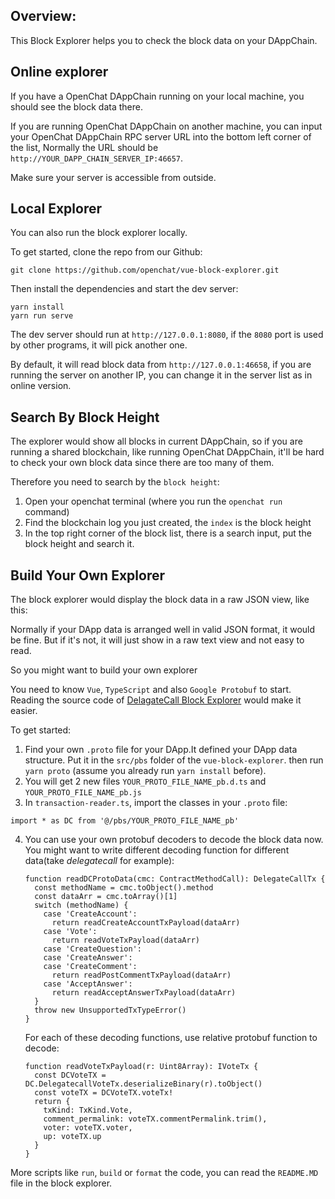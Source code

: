 ## Overview:
This Block Explorer helps you to check the block data on your DAppChain.

## Online explorer
If you have a OpenChat DAppChain running on your local machine, you should see the block data there.

If you are running OpenChat DAppChain on another machine, you can input your
OpenChat DAppChain RPC server URL into the bottom left corner of the list,
Normally the URL should be `http://YOUR_DAPP_CHAIN_SERVER_IP:46657`.

Make sure your server is accessible from outside.

## Local Explorer
You can also run the block explorer locally.

To get started, clone the repo from our Github:

```
git clone https://github.com/openchat/vue-block-explorer.git
```

Then install the dependencies and start the dev server:

```
yarn install
yarn run serve
```

The dev server should run at `http://127.0.0.1:8080`,  if the `8080` port is used by
other programs, it will pick another one.

By default, it will read block data from `http://127.0.0.1:46658`, if you are running the server
on another IP, you can change it in the server list as in online version.

## Search By Block Height

The explorer would show all blocks in current DAppChain, so if you are running a shared blockchain,
like running OpenChat DAppChain, it'll be hard to check your own block data since there are too many of them.

Therefore you need to search by the `block height`:
1. Open your openchat terminal (where you run the `openchat run` command)
2. Find the blockchain log you just created, the `index` is the block height
3. In the top right corner of the block list, there is a search input, put the block height and search it.

## Build Your Own Explorer
The block explorer would display the block data in a raw JSON view, like this:

Normally if your DApp data is arranged well in valid JSON format, it would be fine.
But if it's not, it will just show in a raw text view and not easy to read.

So you might want to build your own explorer

You need to know `Vue`, `TypeScript` and also `Google Protobuf` to start.
Reading the source code of [DelagateCall Block Explorer](https://github.com/openchat/vue-block-explorer/tree/dc-2) would make it easier.

To get started:
1. Find your own `.proto` file for your DApp.It defined your DApp data structure. Put it in the `src/pbs` folder of the `vue-block-explorer`.
then run `yarn proto` (assume you already run `yarn install` before).
2. You will get 2 new files `YOUR_PROTO_FILE_NAME_pb.d.ts` and `YOUR_PROTO_FILE_NAME_pb.js`
3. In `transaction-reader.ts`, import the classes in your `.proto` file:
```
import * as DC from '@/pbs/YOUR_PROTO_FILE_NAME_pb'
```

4. You can use your own protobuf decoders to decode the block data now.
You might want to write different decoding function for different data(take *delegatecall* for example):
    ```
    function readDCProtoData(cmc: ContractMethodCall): DelegateCallTx {
      const methodName = cmc.toObject().method
      const dataArr = cmc.toArray()[1]
      switch (methodName) {
        case 'CreateAccount':
          return readCreateAccountTxPayload(dataArr)
        case 'Vote':
          return readVoteTxPayload(dataArr)
        case 'CreateQuestion':
        case 'CreateAnswer':
        case 'CreateComment':
          return readPostCommentTxPayload(dataArr)
        case 'AcceptAnswer':
          return readAcceptAnswerTxPayload(dataArr)
      }
      throw new UnsupportedTxTypeError()
    }
    ```
    For each of these decoding functions, use relative protobuf function to decode:

    ```
    function readVoteTxPayload(r: Uint8Array): IVoteTx {
      const DCVoteTX = DC.DelegatecallVoteTx.deserializeBinary(r).toObject()
      const voteTX = DCVoteTX.voteTx!
      return {
        txKind: TxKind.Vote,
        comment_permalink: voteTX.commentPermalink.trim(),
        voter: voteTX.voter,
        up: voteTX.up
      }
    }
    ```

More scripts like `run`, `build` or `format` the code, you can read the `README.MD` file in
the block explorer.
